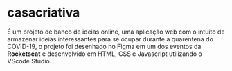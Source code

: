 # casacriativa
<p>É um projeto de banco de ideias online, uma aplicação web com o intuito de armazenar ideias interessantes para se ocupar durante a quarentena do COVID-19, o projeto foi desenhado no Figma em um dos eventos da <strong>Rocketseat</strong> e desenvolvido em HTML, CSS e Javascript utilizando o VScode Studio.<p>
